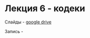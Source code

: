 # Лекция 6 - кодеки

Слайды - [google drive](https://docs.google.com/presentation/d/1D0FBTaBZDrKQxi4CUh_1XaLPgO_f3wwxn_FxoPhMVTs/edit?usp=sharing)

Запись - 


